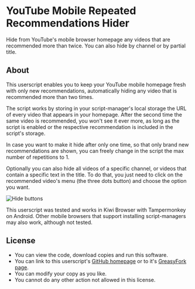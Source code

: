 # YouTube Mobile Repeated Recommendations Hider

Hide from YouTube's mobile browser homepage any videos that are recommended more than twice. You can also hide by channel or by partial title.

## About

This userscript enables you to keep your YouTube mobile homepage fresh with only new recommendations, automatically hiding any video that is recommended more than two times.   

The script works by storing in your script-manager's local storage the URL of every video that appears in your homepage. After the second time the same video is recommended, you won't see it ever more, as long as the script is enabled or the respective recommendation is included in the script's storage.   

In case you want to make it hide after only one time, so that only brand new recommendations are shown, you can freely change in the script the max number of repetitions to 1.

Optionally you can also hide all videos of a specific channel, or videos that contain a specific text in the title. To do that, you just need to click on the recommended video's menu (the three dots button) and choose the option you want.

![Hide buttons](https://i.imgur.com/lCHgtDe.png)

This userscript was tested and works in Kiwi Browser with Tampermonkey on Android. Other mobile browsers that support installing script-managers may also work, although not tested.

## License
- You can view the code, download copies and run this software.
- You can link to this userscript's [GitHub homepage](https://github.com/hjk789/Creations/tree/master/JavaScript/Userscripts/YouTube-Mobile-Repeated-Recommendations-Hider) or to it's [GreasyFork page](https://greasyfork.org/scripts/419666-youtube-mobile-repeated-recommendations-hider). 
- You can modify your copy as you like.
- You cannot do any other action not allowed in this license.  
